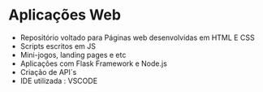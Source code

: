 # Aplicações Web
- Repositório voltado para Páginas web desenvolvidas em HTML E CSS
- Scripts escritos em JS
- Mini-jogos, landing pages e etc
- Aplicações com Flask Framework e Node.js
- Criação de API´s
- IDE utilizada : VSCODE
